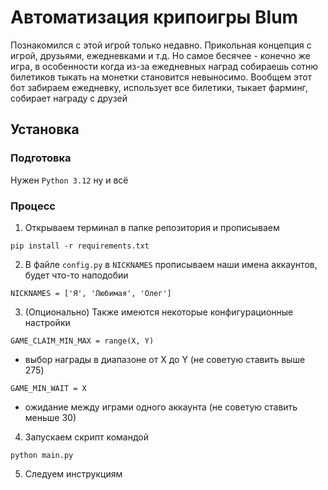 # Автоматизация крипоигры Blum
Познакомился с этой игрой только недавно. Прикольная концепция с игрой, друзьями, ежедневками и т.д. Но самое бесячее - конечно же игра, в особенности когда из-за ежедневных наград собираешь сотню билетиков
тыкать на монетки становится невыносимо.
Вообщем этот бот забираем ежедневку, использует все билетики, тыкает фарминг, собирает награду с друзей
## Установка
### Подготовка
Нужен `Python 3.12` ну и всё
### Процесс
1. Открываем терминал в папке репозитория и прописываем
```
pip install -r requirements.txt
```
2. В файле `config.py` в `NICKNAMES` прописываем наши имена аккаунтов, будет что-то наподобии
```
NICKNAMES = ['Я', 'Любимая', 'Олег']
```
3. (Опционально) Также имеются некоторые конфигурационные настройки
```
GAME_CLAIM_MIN_MAX = range(X, Y)
```
- выбор награды в диапазоне от X до Y (не советую ставить выше 275)
```
GAME_MIN_WAIT = X
```
- ожидание между играми одного аккаунта (не советую ставить меньше 30)
4. Запускаем скрипт командой
```
python main.py
```
5. Следуем инструкциям
